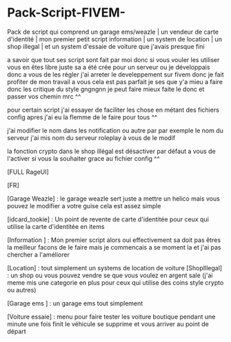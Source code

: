 # Pack-Script-FIVEM-
Pack de script qui comprend un garage ems/weazle | un vendeur de carte d'identité | mon premier petit script information | un system de location | un shop illegal | et un system d'essaie de voiture que j'avais presque fini


a savoir que tout ses script sont fait par moi donc si vous vouler les utiliser vous en êtes libre juste sa a été crée pour un serveur ou je développais donc a vous de les régler j'ai arreter le develeppement sur fivem donc je fait profiter de mon travail a vous cela est pas parfait je ses que y'a mieu a faire donc les critique du style gngngnn je peut faire mieux faite le donc et passer vos chemin mrc ^^

pour certain script j'ai essayer de faciliter les chose en métant des fichiers config apres j'ai eu la flemme de le faire pour tous ^^

j'ai modifier le nom dans les notification ou autre par par exemple le nom du serveur j'ai mis nom du serveur roleplay à vous de le modif

la fonction crypto dans le shop illégal est désactiver par défaut a vous de l'activer si vous la souhaiter grace au fichier config ^^

[FULL RageUI]


[FR]

[Garage Weazle] : 
le garage weazle sert juste a mettre un helico mais vous pouvez le modifier a votre guise cela est assez simple

[idcard_tookie] :
Un point de revente de carte d'identitée pour ceux qui utilise la carte d'identitée en items

[Information ] :
Mon premier script alors oui effectivement sa  doit pas êtres la meilleur facons de le faire mais je commencais a se moment la et j'ai pas chercher a l'améliorer

[Location] : 
tout simplement un systems de location de voiture 
[ShopIllegal] :
un shop ou vous pouvez vendre se que vous voulez en argent sale (j'ai meme mis une categorie en plus pour ceux qui utilise des coins style crypto ou autres)

[Garage ems ] : 
un garage ems tout simplement

[Voiture essaie] :
menu pour faire tester les voiture boutique pendant une minute une fois finit le véhicule se supprime et vous arriver au  point de départ 

